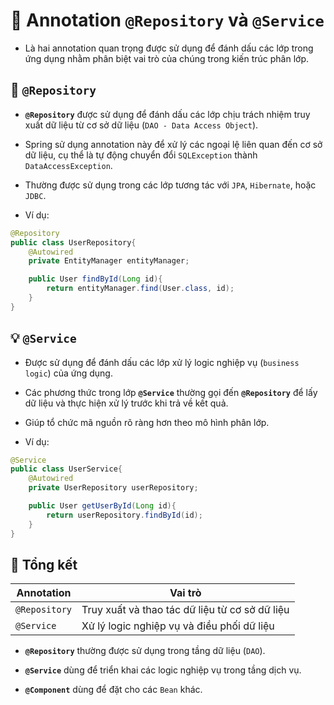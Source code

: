 # 🌱 Annotation **`@Repository`** và **`@Service`**

- Là hai annotation quan trọng được sử dụng để đánh dấu các lớp trong ứng dụng nhằm phân biệt vai trò của chúng trong kiến trúc phân lớp.

## **📌 `@Repository`**

- **`@Repository`** được sử dụng để đánh dấu các lớp chịu trách nhiệm truy xuất dữ liệu từ cơ sở dữ liệu (`DAO - Data Access Object`).

- Spring sử dụng annotation này để xử lý các ngoại lệ liên quan đến cơ sở dữ liệu, cụ thể là tự động chuyển đổi `SQLException` thành `DataAccessException`.

- Thường được sử dụng trong các lớp tương tác với `JPA`, `Hibernate`, hoặc `JDBC`.

- Ví dụ:

```java
@Repository
public class UserRepository{
    @Autowired
    private EntityManager entityManager;

    public User findById(Long id){
        return entityManager.find(User.class, id);
    }
}
```

## **💡 `@Service`**

- Được sử dụng để đánh dấu các lớp xử lý logic nghiệp vụ (`business logic`) của ứng dụng.

- Các phương thức trong lớp **`@Service`** thường gọi đến **`@Repository`** để lấy dữ liệu và thực hiện xử lý trước khi trả về kết quả.

- Giúp tổ chức mã nguồn rõ ràng hơn theo mô hình phân lớp.

- Ví dụ:

```java
@Service
public class UserService{
    @Autowired
    private UserRepository userRepository;

    public User getUserById(Long id){
        return userRepository.findById(id);
    }
}
```

## **🌟 Tổng kết**

| Annotation    | Vai trò                                        |
| ------------- | ---------------------------------------------- |
| `@Repository` | Truy xuất và thao tác dữ liệu từ cơ sở dữ liệu |
| `@Service`    | Xử lý logic nghiệp vụ và điều phối dữ liệu     |

- **`@Repository`** thường được sử dụng trong tầng dữ liệu (`DAO`).

- **`@Service`** dùng để triển khai các logic nghiệp vụ trong tầng dịch vụ.

- **`@Component`** dùng để đặt cho các `Bean` khác.
